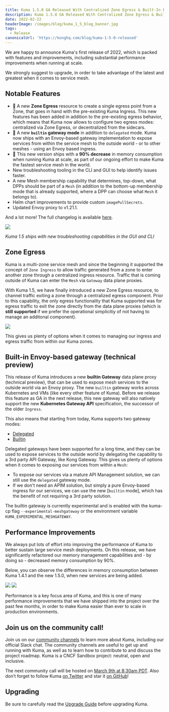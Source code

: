 ```yaml
---
title: Kuma 1.5.0 GA Released With Centralized Zone Egress & Built-In Envoy Gateway
description: Kuma 1.5.0 GA Released With Centralized Zone Egress & Built-In Envoy Gateway
date: 2022-02-22
headerImage: /images/blog/kuma_1_5_blog_banner.jpg
tags:
  - Release
canonicalUrl: 'https://konghq.com/blog/kuma-1-5-0-released'
---
```


We are happy to announce Kuma's first release of 2022, which is packed with features and improvements, including substantial performance improvements when running at scale.

We strongly suggest to upgrade, in order to take advantage of the latest and greatest when it comes to service mesh.

## Notable Features

* 🚀 A new **Zone Egress** resource to create a single egress point from a Zone, that goes in hand with the pre-existing Kuma Ingress. This new features has been added in addition to the pre-existing egress behavior, which means that Kuma now allows to configure two egress modes: centralized via Zone Egress, or decentralized from the sidecars.
* 🚀 A new **`builtin` gateway mode** in addition to `delegated` mode. Kuma now ships with an Envoy-based gateway implementation to expose services from within the service mesh to the outside world - or to other meshes - using an Envoy based ingress.
* 🚀 This new version ships with a **90% decrease** in memory consumption when running Kuma at scale, as part of our ongoing effort to make Kuma the fastest service mesh in the world.
* New troubleshooting tooling in the CLI and GUI to help identify issues faster.
* A new Mesh membership capability that determines, top-down, what DPPs should be part of a `Mesh` (in addition to the bottom-up membership mode that is already supported, where a DPP can choose what `Mesh` it belongs to).
* Helm chart improvements to provide custom `imagePullSecrets`.
* Updated Envoy proxy to v1.21.1.

And a lot more! The full changelog is available [here](https://github.com/kumahq/kuma/blob/master/CHANGELOG.md).


![](/images/blog/kuma1.5troubleshooting.png)

_Kuma 1.5 ships with new troubleshooting capabilities in the GUI and CLI_

## Zone Egress

Kuma is a multi-zone service mesh and since the beginning it supported the concept of `Zone Ingress` to allow traffic generated from a zone to enter another zone through a centralized ingress resource. Traffic that is coming outside of Kuma can enter the `Mesh` via `Gateway` data plane proxies.

With Kuma 1.5, we have finally introduced a new Zone Egress resource, to channel traffic exiting a zone through a centralized egress component. Prior to this capability, the only egress functionality that Kuma supported was for egress traffic to exit the zone directly from the data plane proxies (which is **still supported** if we prefer the operational simplicitiy of not having to manage an additonal component).

![](/images/blog/egress1-5-0.png)

This gives us plenty of options when it comes to managing our ingress and egress traffic from within our Kuma zones.

## Built-in Envoy-based gateway (technical preview)

This release of Kuma introduces a new **builtin Gateway** data plane proxy (technical preview), that can be used to expose mesh services to the outside world via an Envoy proxy. The new `builtin` gateway works across Kubernetes and VMs (like every other feature of Kuma). Before we release this feature as GA in the next release, this new gateway will also natively support the new **Kubernetes Gateway API** specification, the successor of the older `Ingress`.

This also means that starting from today, Kuma supports two gateway modes:

* [Delegated](https://kuma.io/docs/1.5.x/documentation/gateway/#delegated)
* [Builtin](https://kuma.io/docs/1.5.x/documentation/gateway/#builtin)

Delegated gateways have been supported for a long time, and they can be used to expose services to the outside world by delegating the capability to a 3rd party API Gateway, like Kong Gateway. This gives us plenty of options when it comes to exposing our services from within a `Mesh`:

* To expose our services via a mature API Management solution, we can still use the `delegated` gateway mode.
* If we don't need an APIM solution, but simply a pure Envoy-based ingress for our services, we can use the new [`builtin` mode], which has the benefit of not requiring a 3rd party solution.

The builtin gateway is currently experimental and is enabled with the kuma-cp flag `--experimental-meshgateway` or the environment variable `KUMA_EXPERIMENTAL_MESHGATEWAY`.

## Performance Improvements

We always put lots of effort into improving the performance of Kuma to better sustain large service mesh deployments. On this release, we have significantly refactored our memory management capabilities and - by doing so - decreased memory consumption by 90%.

Below, you can observe the differences in memory consumption between Kuma 1.4.1 and the new 1.5.0, when new services are being added.

![](/images/blog/kuma1.4.1perf.png)
![](/images/blog/kuma1.5.0perf.png)

Performance is a key focus area of Kuma, and this is one of many performance improvements that we have shipped into the project over the past few months, in order to make Kuma easier than ever to scale in production environments.

## Join us on the community call!

Join us on our [community channels](https://kuma.io/community/) to learn more about Kuma, including our official Slack chat. The community channels are useful to get up and running with Kuma, as well as to learn how to contribute to and discuss the project roadmap. Kuma is a CNCF Sandbox project: neutral, open and inclusive.

The next community call will be hosted on [March 9th at 8:30am PDT](https://kuma.io/community/). Also don’t forget to follow Kuma [on Twitter](https://twitter.com/kumamesh) and star it [on GitHub](https://github.com/kumahq/kuma)!

## Upgrading

Be sure to carefully read the [Upgrade Guide](https://github.com/kumahq/kuma/blob/master/UPGRADE.md) before upgrading Kuma.
